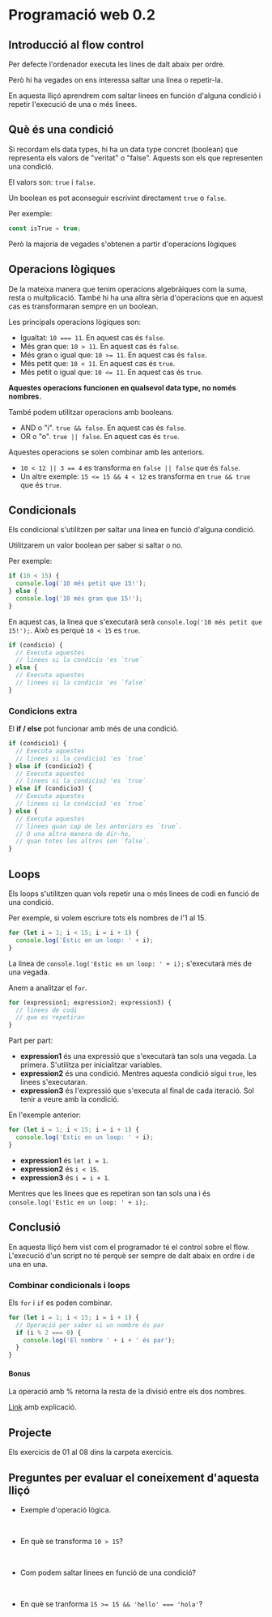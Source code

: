 # Programació web 0.2

## Introducció al flow control

Per defecte l'ordenador executa les lines de dalt abaix per ordre.

Però hi ha vegades on ens interessa saltar una línea o repetir-la.

En aquesta lliçó aprendrem com saltar linees en función d'alguna condició i repetir l'execució de una o més linees.

## Què és una condició

Si recordam els data types, hi ha un data type concret (boolean) que representa els valors de "veritat" o "false". Aquests son els que representen una condició.

El valors son: `true` i `false`.

Un boolean es pot aconseguir escrivint directament `true` o `false`.

Per exemple:

```javascript
const isTrue = true;
```

Però la majoria de vegades s'obtenen a partir d'operacions lògiques

## Operacions lògiques

De la mateixa manera que tenim operacions algebràiques com la suma, resta o multplicació. També hi ha una altra sèria d'operacions que en aquest cas es transformaran sempre en un boolean.

Les principals operacions lògiques son:

* Igualtat: `10 === 11`. En aquest cas és `false`.
* Més gran que: `10 > 11`. En aquest cas és `false`.
* Més gran o igual que: `10 >= 11`. En aquest cas és `false`.
* Més petit que: `10 < 11`. En aquest cas és `true`.
* Més petit o igual que: `10 <= 11`. En aquest cas és `true`.

**Aquestes operacions funcionen en qualsevol data type, no només nombres.**

També podem utilitzar operacions amb booleans.

* AND o "i". `true && false`. En aquest cas és `false`.
* OR o "o". `true || false`. En aquest cas és `true`.

Aquestes operacions se solen combinar amb les anteriors.

* `10 < 12 || 3 == 4` es transforma en `false || false` que és `false`.
* Un altre exemple: `15 <= 15 && 4 < 12` es transforma en `true && true` que és `true`.

## Condicionals

Els condicional s'utilitzen per saltar una linea en funció d'alguna condició.

Utilitzarem un valor boolean per saber si saltar o no.

Per exemple:

```javascript
if (10 < 15) {
  console.log('10 més petit que 15!');
} else {
  console.log('10 més gran que 15!');
}
```

En aquest cas, la linea que s'executarà serà `console.log('10 més petit que 15!');`. Això es perquè `10 < 15` es `true`.

```javascript
if (condicio) {
  // Executa aquestes
  // linees si la condicio 'es `true`
} else {
  // Executa aquestes
  // linees si la condicio 'es `false`
}
```

### Condicions extra

El **if / else** pot funcionar amb més de una condició.

```javascript
if (condicio1) {
  // Executa aquestes
  // linees si la condicio1 'es `true`
} else if (condicio2) {
  // Executa aquestes
  // linees si la condicio2 'es `true`
} else if (condicio3) {
  // Executa aquestes
  // linees si la condicio3 'es `true`
} else {
  // Executa aquestes
  // linees quan cap de les anteriors es `true`.
  // O una altra manera de dir-ho,
  // quan totes les altres son `false`.
}
```

## Loops

Els loops s'utilitzen quan vols repetir una o més linees de codi en funció de una condició.

Per exemple, si volem escriure tots els nombres de l'1 al 15.

```javascript
for (let i = 1; i < 15; i = i + 1) {
  console.log('Estic en un loop: ' + i);
}
```

La linea de `console.log('Estic en un loop: ' + i);` s'executarà més de una vegada.

Anem a analitzar el `for`.

```javascript
for (expression1; expression2; expression3) {
  // linees de codi
  // que es repetiran
}
```

Part per part:

* **expression1** és una expressió que s'executarà tan sols una vegada. La primera. S'utilitza per inicialitzar variables.
* **expression2** és una condició. Mentres aquesta condició sigui `true`, les linees s'executaran.
* **expression3** és l'expressió que s'executa al final de cada iteració. Sol tenir a veure amb la condició.

En l'exemple anterior:

```javascript
for (let i = 1; i < 15; i = i + 1) {
  console.log('Estic en un loop: ' + i);
}
```

* **expression1** és `let i = 1`.
* **expression2** és `i < 15`.
* **expression3** és `i = i + 1`.

Mentres que les linees que es repetiran son tan sols una i és `console.log('Estic en un loop: ' + i);`.

## Conclusió

En aquesta lliçó hem vist com el programador té el control sobre el flow. L'execució d'un script no té perquè ser sempre de dalt abaix en ordre i de una en una.

### Combinar condicionals i loops

Els `for` i `if` es poden combinar.

```javascript
for (let i = 1; i < 15; i = i + 1) {
  // Operació per saber si un nombre és par
  if (i % 2 === 0) {
    console.log('El nombre ' + i + ' és par');
  }
}
```

#### Bonus

La operació amb % retorna la resta de la divisió entre els dos nombres.

[Link](https://www.disfrutalasmatematicas.com/definiciones/residuo-resto.html) amb explicació.

## Projecte

Els exercicis de 01 al 08 dins la carpeta exercicis.

## Preguntes per evaluar el coneixement d'aquesta lliçó

* Exemple d'operació lògica.

&nbsp;

* En què se transforma `10 > 15`?

&nbsp;

* Com podem saltar linees en funció de una condició?

&nbsp;

* En què se tranforma `15 >= 15 && 'hello' === 'hola'`?
